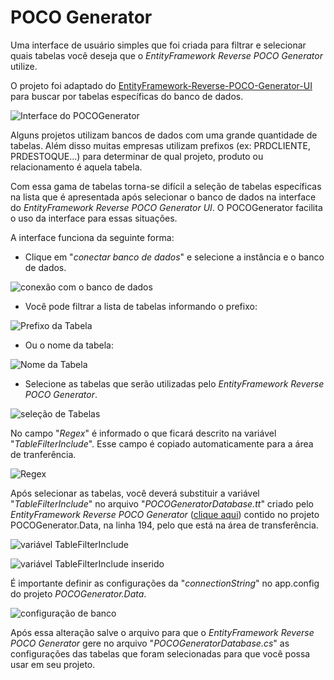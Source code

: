 # POCO Generator
Uma interface de usuário simples que foi criada para filtrar e selecionar quais tabelas você deseja que o *EntityFramework Reverse POCO Generator* utilize.

O projeto foi adaptado do [EntityFramework-Reverse-POCO-Generator-UI](https://github.com/sjh37/EntityFramework-Reverse-POCO-Generator-UI) para buscar por tabelas específicas do banco de dados.

![Interface do POCOGenerator](https://github.com/diegoalvesat1/Patch-images/blob/master/POCO_Generator_UI.png)

Alguns projetos utilizam bancos de dados com uma grande quantidade de tabelas. Além disso muitas empresas utilizam prefixos (ex: PRDCLIENTE, PRDESTOQUE...) para determinar de qual projeto, produto ou relacionamento é aquela tabela.

Com essa gama de tabelas torna-se difícil a seleção de tabelas específicas na lista que é apresentada após selecionar o banco de dados na interface do *EntityFramework Reverse POCO Generator UI*. O POCOGenerator facilita o uso da interface para essas situações.

A interface funciona da seguinte forma:

* Clique em "*conectar banco de dados*" e selecione a instância e o banco de dados.

![conexão com o banco de dados](https://github.com/diegoalvesat1/Patch-images/blob/master/POCO_Generator_ConnectionDatabase.png)

* Você pode filtrar a lista de tabelas informando o prefixo:

![Prefixo da Tabela](https://github.com/diegoalvesat1/Patch-images/blob/master/POCO_Generator_Filter_Prefixo.png)

* Ou o nome da tabela:

![Nome da Tabela](https://github.com/diegoalvesat1/Patch-images/blob/master/POCO_Generator_Filter_Tabela.png)

* Selecione as tabelas que serão utilizadas pelo *EntityFramework Reverse POCO Generator*.

![seleção de Tabelas](https://github.com/diegoalvesat1/Patch-images/blob/master/POCO_Generator_Select_Tables.png)

No campo "*Regex*" é informado o que ficará descrito na variável "*TableFilterInclude*". Esse campo é copiado automaticamente para a área de tranferência.

![Regex](https://github.com/diegoalvesat1/Patch-images/blob/master/image.png)

Após selecionar as tabelas, você deverá substituir a variável "*TableFilterInclude*" no arquivo "*POCOGeneratorDatabase.tt*" criado pelo *EntityFramework Reverse POCO Generator* ([clique aqui](https://marketplace.visualstudio.com/items?itemName=SimonHughes.EntityFrameworkReversePOCOGenerator)) contido no projeto POCOGenerator.Data, na linha 194, pelo que está na área de transferência.

![variável TableFilterInclude](https://github.com/diegoalvesat1/Patch-images/blob/master/POCO_Generator_TableFilterInclude.png)

![variável TableFilterInclude inserido](https://github.com/diegoalvesat1/Patch-images/blob/master/POCO_Generator_TableFilterInclude_set_Tables.png)

É importante definir as configurações da "*connectionString*" no app.config do projeto *POCOGenerator.Data*.

![configuração de banco](https://github.com/diegoalvesat1/Patch-images/blob/master/POCO_Generator_config.png)

Após essa alteração salve o arquivo para que o *EntityFramework Reverse POCO Generator* gere no arquivo "*POCOGeneratorDatabase.cs*" as configurações das tabelas que foram selecionadas para que você possa usar em seu projeto.
